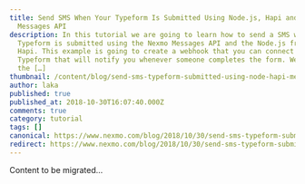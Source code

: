 ```yaml
---
title: Send SMS When Your Typeform Is Submitted Using Node.js, Hapi and the
  Messages API
description: In this tutorial we are going to learn how to send a SMS when your
  Typeform is submitted using the Nexmo Messages API and the Node.js framework
  Hapi. This example is going to create a webhook that you can connect to your
  Typeform that will notify you whenever someone completes the form. We’ll use
  the […]
thumbnail: /content/blog/send-sms-typeform-submitted-using-node-hapi-messages-api-dr/nexmo-typeform-sms.png
author: laka
published: true
published_at: 2018-10-30T16:07:40.000Z
comments: true
category: tutorial
tags: []
canonical: https://www.nexmo.com/blog/2018/10/30/send-sms-typeform-submitted-using-node-hapi-messages-api-dr
redirect: https://www.nexmo.com/blog/2018/10/30/send-sms-typeform-submitted-using-node-hapi-messages-api-dr
---
```


Content to be migrated...
